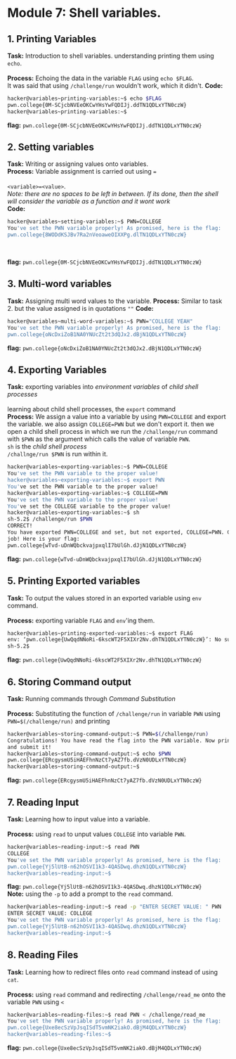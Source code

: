 # Module 7: Shell variables.
## 1. Printing Variables
**Task:** Introduction to shell variables. understanding printing them using `echo`.
</br></br>
**Process:** Echoing the data in the variable `FLAG` using `echo $FLAG`.
</br>
It was said that using `/challenge/run` wouldn't work, which it didn't.
**Code:** 
```bash
hacker@variables~printing-variables:~$ echo $FLAG
pwn.college{0M-SCjcbNVEeOKCwYHsYwFQDIJj.ddTN1QDLxYTN0czW}
hacker@variables~printing-variables:~$
```
**flag:** `pwn.college{0M-SCjcbNVEeOKCwYHsYwFQDIJj.ddTN1QDLxYTN0czW}`
## 2. Setting variables
**Task:** Writing or assigning values onto variables.
</br>
**Process:** Variable assignment is carried out using `=`
</br></br>
`<variable>=<value>`. 
</br>
_Note: there are no spaces to be left in between. If its done, then the shell will consider the variable as a function and it wont work_
</br>
**Code:** 
```bash
hacker@variables~setting-variables:~$ PWN=COLLEGE
You've set the PWN variable properly! As promised, here is the flag:
pwn.college{8WODdKSJBv7Ra2nVeoaweOIXXPg.dlTN1QDLxYTN0czW}
```
</br>

**flag:** `pwn.college{0M-SCjcbNVEeOKCwYHsYwFQDIJj.ddTN1QDLxYTN0czW}`
## 3. Multi-word variables
**Task:** Assigning multi word values to the variable.
**Process:** Similar to task 2. but the value assigned is in quotations `""`
**Code:** 
```bash
hacker@variables~multi-word-variables:~$ PWN="COLLEGE YEAH"
You've set the PWN variable properly! As promised, here is the flag:
pwn.college{oNcDxiZoB1NA0YNUcZt2t3dQJx2.dBjN1QDLxYTN0czW}
```
**flag:** `pwn.college{oNcDxiZoB1NA0YNUcZt2t3dQJx2.dBjN1QDLxYTN0czW}`
</br>

## 4. Exporting Variables
**Task:** exporting variables into _environment variables_ of _child shell processes_
</br></br>
learning about child shell processes, the `export` command
</br>
**Process:** We assign a value into a variable by using `PWN=COLLEGE` and export the variable. we also assign `COLLEGE=PWN` but we don't export it. then we open a child shell process in which we run the `/challenge/run` command with `$PWN` as the argument which calls the value of variable `PWN`. 
</br>
`sh` is the _child shell process_
</br>
`/challnge/run $PWN` is run within it.
```bash
hacker@variables~exporting-variables:~$ PWN=COLLEGE
You've set the PWN variable to the proper value!
hacker@variables~exporting-variables:~$ export PWN
You've set the PWN variable to the proper value!
hacker@variables~exporting-variables:~$ COLLEGE=PWN
You've set the PWN variable to the proper value!
You've set the COLLEGE variable to the proper value!
hacker@variables~exporting-variables:~$ sh
sh-5.2$ /challenge/run $PWN
CORRECT!
You have exported PWN=COLLEGE and set, but not exported, COLLEGE=PWN. Great
job! Here is your flag:
pwn.college{wTvd-uDnWQbckvajpxqlI7bUlGh.dJjN1QDLxYTN0czW}
```
**flag:** `pwn.college{wTvd-uDnWQbckvajpxqlI7bUlGh.dJjN1QDLxYTN0czW}`

## 5. Printing Exported variables
**Task:** To output the values stored in an exported variable using `env ` command.
</br>
</br>
**Process:** exporting variable `FLAG` and `env`'ing them. 
```bash
hacker@variables~printing-exported-variables:~$ export FLAG
env: ‘pwn.college{UwQqdNNoRi-6kscWT2F5XIXr2Nv.dhTN1QDLxYTN0czW}’: No such file or directory
sh-5.2$
```
**flag:** `pwn.college{UwQqdNNoRi-6kscWT2F5XIXr2Nv.dhTN1QDLxYTN0czW}`

## 6. Storing Command output
**Task:** Running commands through _Command Substitution_
</br></br>
**Process:** Substituting the function of `/challenge/run` in variable `PWN` using `PWN=$(/challenge/run)` and printing
</br>
```bash
hacker@variables~storing-command-output:~$ PWN=$(/challenge/run)
Congratulations! You have read the flag into the PWN variable. Now print it out
and submit it!
hacker@variables~storing-command-output:~$ echo $PWN
pwn.college{ERcgysmU5iHAEFhnNzCt7yAZ7fb.dVzN0UDLxYTN0czW}
hacker@variables~storing-command-output:~$
```
**flag:** `pwn.college{ERcgysmU5iHAEFhnNzCt7yAZ7fb.dVzN0UDLxYTN0czW}`

## 7. Reading Input

**Task:** Learning how to input value into a variable.
</br></br>
**Process:** using `read` to unput values `COLLEGE` into variable `PWN`.
```bash
hacker@variables~reading-input:~$ read PWN
COLLEGE
You've set the PWN variable properly! As promised, here is the flag:
pwn.college{Yj5lUtB-n62hOSVI1k3-4QASDwq.dhzN1QDLxYTN0czW}
hacker@variables~reading-input:~$
```
**flag:** `pwn.college{Yj5lUtB-n62hOSVI1k3-4QASDwq.dhzN1QDLxYTN0czW}`
</br>
**Note:** using the `-p` to add a prompt to the `read` command.

```bash
hacker@variables~reading-input:~$ read -p "ENTER SECRET VALUE: " PWN
ENTER SECRET VALUE: COLLEGE
You've set the PWN variable properly! As promised, here is the flag:
pwn.college{Yj5lUtB-n62hOSVI1k3-4QASDwq.dhzN1QDLxYTN0czW}
hacker@variables~reading-input:~$
```
## 8. Reading Files
**Task:** Learning how to redirect files onto `read` command instead of using `cat`.
</br></br>
**Process:** using `read` command and redirecting `/challenge/read_me` onto the variable `PWN` using `<`
```bash
hacker@variables~reading-files:~$ read PWN < /challenge/read_me
You've set the PWN variable properly! As promised, here is the flag:
pwn.college{Uxe8ecSzVpJsqISdT5vmNK2iakO.dBjM4QDLxYTN0czW}
hacker@variables~reading-files:~$
```

**flag:** `pwn.college{Uxe8ecSzVpJsqISdT5vmNK2iakO.dBjM4QDLxYTN0czW}`
